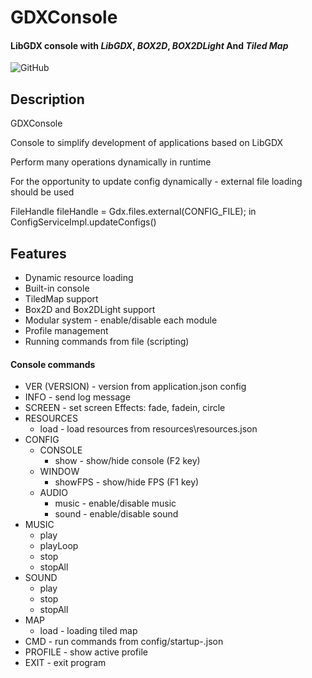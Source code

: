 # GDXConsole
#### LibGDX console with _LibGDX_, _BOX2D_, _BOX2DLight_ And _Tiled Map_
![GitHub](https://github.com/pturko/GDXConsole)

## Description
<p>GDXConsole</p>
<p>Console to simplify development of applications based on LibGDX</p>
<p>Perform many operations dynamically in runtime</p>

<p>For the opportunity to update config dynamically - external file loading should be used</p>
<p>FileHandle fileHandle = Gdx.files.external(CONFIG_FILE); in ConfigServiceImpl.updateConfigs()</p>

## Features
- Dynamic resource loading
- Built-in console
- TiledMap support
- Box2D and Box2DLight support
- Modular system - enable/disable each module
- Profile management
- Running commands from file (scripting)

#### Console commands
- VER (VERSION) - version from application.json config
- INFO - send log message
- SCREEN <name> <effect> - set screen
  Effects: fade, fadein, circle
- RESOURCES
  - load - load resources from resources\resources.json
- CONFIG
  - CONSOLE
    - show - show/hide console (F2 key)
  - WINDOW
    - showFPS - show/hide FPS (F1 key)
  - AUDIO
    - music - enable/disable music
    - sound  - enable/disable sound
- MUSIC
  - play <name>
  - playLoop <name>
  - stop <name>
  - stopAll
- SOUND
  - play <name>
  - stop <name>
  - stopAll <name>
- MAP
  - load <mapName> - loading tiled map
- CMD <profileName> - run commands from config/startup-<profileName>.json
- PROFILE - show active profile
- EXIT - exit program
